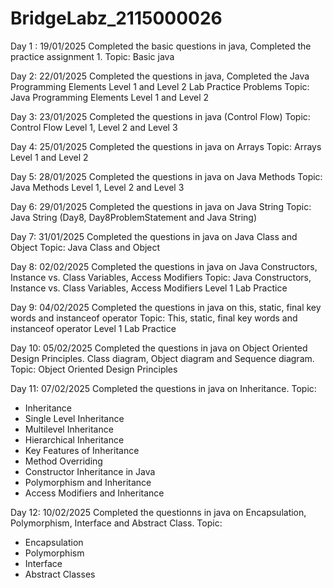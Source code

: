 # BridgeLabz_2115000026

Day 1 : 19/01/2025
Completed the basic questions in java, Completed the practice assignment 1.
Topic: Basic java

Day 2: 22/01/2025
Completed the questions in java, Completed the Java Programming Elements Level 1 and Level 2 Lab Practice Problems
Topic: Java Programming Elements Level 1 and Level 2

Day 3: 23/01/2025
Completed the questions in java (Control Flow)
Topic: Control Flow Level 1, Level 2 and Level 3

Day 4: 25/01/2025
Completed the questions in java on Arrays
Topic: Arrays Level 1 and Level 2

Day 5: 28/01/2025
Completed the questions in java on Java Methods
Topic: Java Methods Level 1, Level 2 and Level 3

Day 6: 29/01/2025
Completed the questions in java on Java String
Topic: Java String (Day8, Day8ProblemStatement and Java String)

Day 7: 31/01/2025
Completed the questions in java on Java Class and Object
Topic: Java Class and Object

Day 8: 02/02/2025
Completed the questions in java on Java Constructors, Instance vs. Class Variables, Access Modifiers
Topic: Java Constructors, Instance vs. Class Variables, Access Modifiers Level 1 Lab Practice

Day 9: 04/02/2025
Completed the questions in java on this, static, final key words and instanceof operator
Topic: This, static, final key words and instanceof operator Level 1 Lab Practice

Day 10: 05/02/2025
Completed the questions in java on Object Oriented Design Principles. Class diagram, Object diagram and Sequence diagram.
Topic: Object Oriented Design Principles

Day 11: 07/02/2025
Completed the questions in java on Inheritance.
Topic:
- Inheritance
- Single Level Inheritance
- Multilevel Inheritance
- Hierarchical Inheritance
- Key Features of Inheritance
- Method Overriding
- Constructor Inheritance in Java
- Polymorphism and Inheritance
 - Access Modifiers and Inheritance

Day 12: 10/02/2025
Completed the questionns in java on Encapsulation, Polymorphism, Interface and Abstract Class.
Topic: 
- Encapsulation
- Polymorphism 
- Interface
- Abstract Classes
